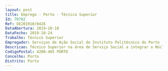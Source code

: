 ```yaml
--- 
layout: post
title: Emprego - Porto - Técnico Superior
Id: 70782
Ref: OE201910/0426
DataAbertura: 2019-10-10
DataFecho: 2019-10-24
Trabalho: Técnico Superior
Empregador: Serviços de Ação Social do Instituto Politécnico do Porto
Descricao: Técnico Superior na área de Serviço Social a integrar o Núcleo de Logística e Manutenção dos SAS P.PORTO a)	 Acompanhamento das entidades externas contratadas com intuito de assegurar o bom funcionamento das instalações e equipamentos das Residências de Estudantes b)	Gestão dos serviços de limpeza e salubridade dos espaços de alojamento afetos aos SAS P. PORTO c)	Realização de sessões de acolhimento e reuniões periódicas com os estudantes alojados nas residências, tendo como objeto questões relacionadas com a adaptação, funcionamento e gestão corrente das residências d)	Realização de visitas periódicas às residências para verificação do respetivo funcionamento e apuramento das necessidades de resposta inerentes às mesmas, bem como articulação e acompanhamento dos serviços externos contratados para resposta às referidas necessidades e)	Estudo de preparação, planeamento, implementação, execução e acompanhamento de programas de acolhimento e integração especializada especialmente vocacionados para estudantes do Ensino Superior alojados nas residências, com particular enfoque nos estudantes com um perfil de grave carência económica, problemas de integração na residência e comunidade, absentismo risco de abandono, problemas do foro social familiar, entre outros f)	Conceção e implementação de iniciativas, ações, formações e programas especializados, determinados pelas necessidades e perfis do público alvo, potenciadores das “soft skills” dos residentes, permitindo melhorar o seu desenvolvimento individual, académico, as suas interações com os outros, com a comunidade e com o mundo g)	Preparação, planeamento, promoção e acompanhamento de atividades em datas festivas e simbólicas nas residências, com vista a uma melhor adaptação e bem estar dos estudantes h)	Levantamento de necessidades dos indivíduos, grupos e comunidades e criação de respostas sociais individuais, grupais e intergrupais para respostas às necessidades detetadas i)	Levantamento, abordagem, atendimento, diagnóstico e acompanhamento e eventual encaminhamento de problemas de adaptação e readaptação social dos indivíduos, grupos e comunidades, na sua dimensão de jovens e estudantes do Ensino Superior, com particular enfoque nas relações de vivência em residências de estudantes j)	Implementação de medidas de articulação e cooperação, bem como gestão de projetos e parcerias com a comunidade escolar envolvente e entre a mesma e os Serviços de Acção Social do P.PORTO   k)	Implementação e cooperação em ações informativas e formativas nas residências do P.PORTO l)	Gestão técnica e especializada de conflitos entre os estudantes nas Residências m)	Realização de estudos e pareceres de caráter social de suporte à decisão dos Serviços, visando o aperfeiçoamento dos métodos e técnicas profissionais aplicadas e humanização das estruturas e dos quadros sociais n)	Implementação de processos e procedimentos de melhoria relativos à aplicação e gestão do cumprimento do Regulamento Geral do Alojamento, bem como às informações, comunicações e gestão de reclamações no que se refere aos estudantes residentes o)	Elaboração, lançamento e análise de resultados de inquéritos de satisfação, com vista a apurar dificuldades e pontos de melhoria, designadamente relativos ao bem estar e condições de alojamento dos estudantes.
CodigoPostal: 4200-465 PORTO
Concelho: Porto
Distrito: Porto
--- 
```

